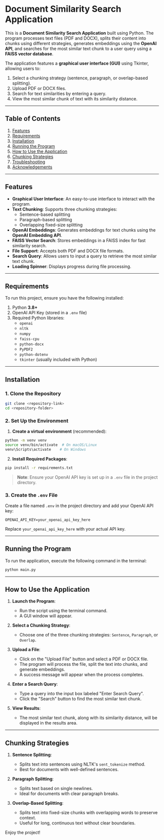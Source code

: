 # Document Similarity Search Application

This is a **Document Similarity Search Application** built using Python. The program processes text files (PDF and DOCX), splits their content into chunks using different strategies, generates embeddings using the **OpenAI API**, and searches for the most similar text chunk to a user query using a **FAISS vector database**.

The application features a **graphical user interface (GUI)** using Tkinter, allowing users to:
1. Select a chunking strategy (sentence, paragraph, or overlap-based splitting).
2. Upload PDF or DOCX files.
3. Search for text similarities by entering a query.
4. View the most similar chunk of text with its similarity distance.

---

## Table of Contents
1. [Features](#features)
2. [Requirements](#requirements)
3. [Installation](#installation)
4. [Running the Program](#running-the-program)
5. [How to Use the Application](#how-to-use-the-application)
6. [Chunking Strategies](#chunking-strategies)
7. [Troubleshooting](#troubleshooting)
8. [Acknowledgements](#acknowledgements)

---

## Features
- **Graphical User Interface**: An easy-to-use interface to interact with the program.
- **Text Chunking**: Supports three chunking strategies:
  - Sentence-based splitting
  - Paragraph-based splitting
  - Overlapping fixed-size splitting
- **OpenAI Embeddings**: Generates embeddings for text chunks using the **OpenAI Embedding API**.
- **FAISS Vector Search**: Stores embeddings in a FAISS index for fast similarity search.
- **File Support**: Accepts both PDF and DOCX file formats.
- **Search Query**: Allows users to input a query to retrieve the most similar text chunk.
- **Loading Spinner**: Displays progress during file processing.

---

## Requirements
To run this project, ensure you have the following installed:

1. Python **3.8+**
2. OpenAI API Key (stored in a `.env` file)
3. Required Python libraries:
    - `openai`
    - `nltk`
    - `numpy`
    - `faiss-cpu`
    - `python-docx`
    - `PyPDF2`
    - `python-dotenv`
    - `tkinter` (usually included with Python)

---

## Installation

### 1. Clone the Repository
```bash
git clone <repository-link>
cd <repository-folder>
```

### 2. Set Up the Environment
1. **Create a virtual environment** (recommended):
```bash
python -m venv venv
source venv/bin/activate  # On macOS/Linux
venv\Scripts\activate    # On Windows
```

2. **Install Required Packages**:
```bash
pip install -r requirements.txt
```

> **Note**: Ensure your OpenAI API key is set up in a `.env` file in the project directory.

### 3. Create the `.env` File
Create a file named `.env` in the project directory and add your OpenAI API key:
```plaintext
OPENAI_API_KEY=your_openai_api_key_here
```
Replace `your_openai_api_key_here` with your actual API key.

---

## Running the Program

To run the application, execute the following command in the terminal:
```bash
python main.py
```

---

## How to Use the Application

1. **Launch the Program**:
   - Run the script using the terminal command.
   - A GUI window will appear.

2. **Select a Chunking Strategy**:
   - Choose one of the three chunking strategies: `Sentence`, `Paragraph`, or `Overlap`.

3. **Upload a File**:
   - Click on the "Upload File" button and select a PDF or DOCX file.
   - The program will process the file, split the text into chunks, and generate embeddings.
   - A success message will appear when the process completes.

4. **Enter a Search Query**:
   - Type a query into the input box labeled "Enter Search Query".
   - Click the "Search" button to find the most similar text chunk.

5. **View Results**:
   - The most similar text chunk, along with its similarity distance, will be displayed in the results area.

---

## Chunking Strategies

1. **Sentence Splitting**:
   - Splits text into sentences using NLTK's `sent_tokenize` method.
   - Best for documents with well-defined sentences.

2. **Paragraph Splitting**:
   - Splits text based on single newlines.
   - Ideal for documents with clear paragraph breaks.

3. **Overlap-Based Splitting**:
   - Splits text into fixed-size chunks with overlapping words to preserve context.
   - Useful for long, continuous text without clear boundaries.


Enjoy the project!

